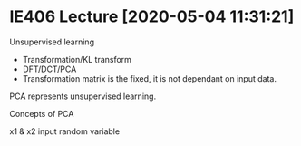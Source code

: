 # IE406 Lecture [2020-05-04 11:31:21]

Unsupervised learning

- Transformation/KL transform
- DFT/DCT/PCA
- Transformation matrix is the fixed,
it is not dependant on input data.

PCA represents unsupervised learning.

Concepts of PCA

x1 & x2 input random variable


